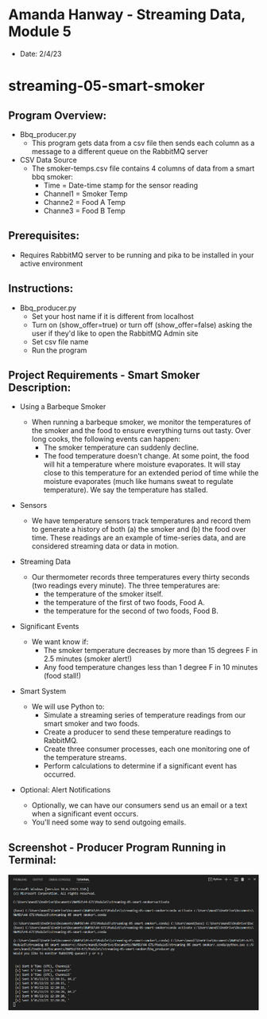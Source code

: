 # Amanda Hanway - Streaming Data, Module 5
- Date: 2/4/23

# streaming-05-smart-smoker

## Program Overview:
- Bbq_producer.py
    - This program gets data from a csv file then sends each column as a message to a different queue on the RabbitMQ server   
- CSV Data Source
    - The smoker-temps.csv file contains 4 columns of data from a smart bbq smoker:
        - Time = Date-time stamp for the sensor reading
        - Channel1 = Smoker Temp 
        - Channe2 = Food A Temp 
        - Channe3 = Food B Temp 

## Prerequisites:
- Requires RabbitMQ server to be running and pika to be installed in your active environment

## Instructions:
- Bbq_producer.py
    - Set your host name if it is different from localhost
    - Turn on (show_offer=true) or turn off (show_offer=false) asking the user if they'd like to open the RabbitMQ Admin site 
    - Set csv file name
    - Run the program

## Project Requirements - Smart Smoker Description:
- Using a Barbeque Smoker
    - When running a barbeque smoker, we monitor the temperatures of the smoker and the food to ensure everything turns out tasty. Over long cooks, the following events can happen:
        - The smoker temperature can suddenly decline.
        - The food temperature doesn't change. At some point, the food will hit a temperature where moisture evaporates. It will stay close to this temperature for an extended period of time while the moisture evaporates (much like humans sweat to regulate temperature). We say the temperature has stalled.
 
- Sensors
    - We  have temperature sensors track temperatures and record them to generate a history of both (a) the smoker and (b) the food over time. These readings are an example of time-series data, and are considered streaming data or data in motion.

- Streaming Data
    - Our thermometer records three temperatures every thirty seconds (two readings every minute). The three temperatures are:
        - the temperature of the smoker itself.
        - the temperature of the first of two foods, Food A.
        - the temperature for the second of two foods, Food B.

- Significant Events
    - We want know if:
        - The smoker temperature decreases by more than 15 degrees F in 2.5 minutes (smoker alert!)
        - Any food temperature changes less than 1 degree F in 10 minutes (food stall!)

- Smart System
    - We will use Python to:
        - Simulate a streaming series of temperature readings from our smart smoker and two foods.
        - Create a producer to send these temperature readings to RabbitMQ.
        - Create three consumer processes, each one monitoring one of the temperature streams. 
        - Perform calculations to determine if a significant event has occurred.

- Optional: Alert Notifications
    - Optionally, we can have our consumers send us an email or a text when a significant event occurs. 
    - You'll need some way to send outgoing emails. 

## Screenshot - Producer Program Running in Terminal:

![Program Running](Producer_running_screenshot.png)